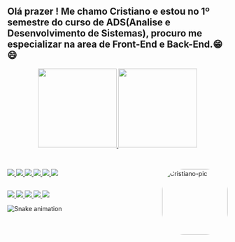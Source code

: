 ## Olá prazer ! Me chamo Cristiano e estou no 1º semestre do curso de ADS(Analise e Desenvolvimento de Sistemas), procuro me especializar na area de Front-End e Back-End.😁😄

<div align = "center">
  <a href="https://github.com/Cris-Prado">
  <img height = "180em" src = "https://github-readme-stats.vercel.app/api?username=Cris-Prado&show_icons=true&theme=dark&include_all_commits=true&count_private=true" />
  <img height = "180em" src = "https://github-readme-stats.vercel.app/api/top-langs/?username=Cris-Prado&layout=compact&langs_count=7&theme=dark" />
</div>

##

<div style = "display: inline_block"> <br>
    <img src="https://img.icons8.com/color/48/000000/javascript--v1.png"/>
    <img src="https://img.icons8.com/officel/48/000000/react.png"/>
    <img src="https://img.icons8.com/color/48/000000/html-5--v1.png"/>
    <img src="https://img.icons8.com/color/48/000000/css3.png"/>
    <img src="https://img.icons8.com/color/48/000000/python--v1.png"/>
    <img src="https://img.icons8.com/color/48/000000/c-sharp-logo-2.png"/>
    <img align = "right" alt = "Cristiano-pic" height = "150" style = "border-radius: 50px;" src="https://cdn.discordapp.com/attachments/899354411946618973/904448020786065468/Cristiano_dollyfy.png"> 
</div>

##

<div> 
    <a href="https://www.youtube.com/channel/UClxnIsBVQE3mlBCjYW-WKrw/featured" target="_blank"> <img src = "https://img.shields.io/badge/YouTube-FF0000?style=for-the-badge&logo=youtube&logoColor=white"target =" _ blank "> </a>
    <a href="https://www.instagram.com/berzerk_prado/" target="_blank"> <img src = "https://img.shields.io/badge/Instagram-E4405F?style=for-the-badge&logo=instagram&logoColor=white"target =" _ blank "> </a>
    <a href="https://www.twitch.tv/omeganochis" target="_blank"> <img src = "https://img.shields.io/badge/Twitch-9146FF?style=for-the-badge&logo=twitch&logoColor=white"target =" _ blank "> </a>
    <a href="https://discord.gg/5gC8HVgG" target="_blank"> <img src = "https://img.shields.io/badge/Discord-7289DA?style=for-the-badge&logo=discord&logoColor=white"target =" _ blank "> </a> 
    <a href = "mailto:codesfantasma@gmail.com"> <img src = "https://img.shields.io/badge/-Gmail-%23333?style=for-the-badge&logo=gmail&logoColor=white" target = "_ blank"> </a>
</div>

![Snake animation](https://github.com/Cris-Prado/Cris-Prado/blob/output/github-contribution-grid-snake.svg)

